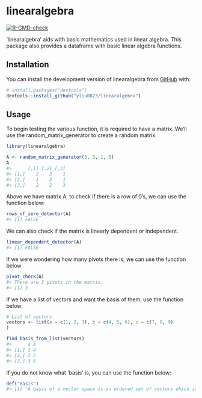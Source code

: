 
<!-- README.md is generated from README.Rmd. Please edit that file -->

# linearalgebra

<!-- badges: start -->

[![R-CMD-check](https://github.com/yliu0823/linearalgebra/actions/workflows/R-CMD-check.yaml/badge.svg)](https://github.com/yliu0823/linearalgebra/actions/workflows/R-CMD-check.yaml)
<!-- badges: end -->

‘linearalgebra’ aids with basic mathematics used in linear algebra. This
package also provides a dataframe with basic linear algebra functions.

## Installation

You can install the development version of linearalgebra from
[GitHub](https://github.com/) with:

``` r
# install.packages("devtools")
devtools::install_github("yliu0823/linearalgebra")
```

## Usage

To begin testing the various function, it is required to have a matrix.
We’ll use the random_matrix_generator to create a random matrix:

``` r
library(linearalgebra)

A <- random_matrix_generator(3, 3, 1, 5)
A
#>      [,1] [,2] [,3]
#> [1,]    2    3    1
#> [2,]    1    2    1
#> [3,]    2    2    3
```

Above we have matrix A, to check if there is a row of 0’s, we can use
the function below:

``` r
rows_of_zero_detector(A)
#> [1] FALSE
```

We can also check if the matrix is linearly dependent or independent.

``` r
linear_dependent_detector(A)
#> [1] FALSE
```

If we were wondering how many pivots there is, we can use the function
below:

``` r
pivot_check(A)
#> There are 3 pivots in the matrix.
#> [1] 3
```

If we have a list of vectors and want the basis of them, use the
function below:

``` r
# List of vectors
vectors <- list(a = c(1, 2, 3), b = c(4, 5, 6), c = c(7, 8, 9)
)

find_basis_from_list(vectors)
#>      a b
#> [1,] 1 4
#> [2,] 2 5
#> [3,] 3 6
```

If you do not know what ‘basis’ is, you can use the function below:

``` r
def("Basis")
#> [1] "A basis of a vector space is an ordered set of vectors which is linearly independent and spans the vector space. Note that every basis of a vector space has the same number of vectors, which is called the dimension of the vector space. and {[2;1;0],[1;1;1],[1;2;1]} P3 has bases {1,x,x2,x3} (the standard basis) and {1,x,2x2-1,4x3-3x} (the Tchebicheff basis) "
```
